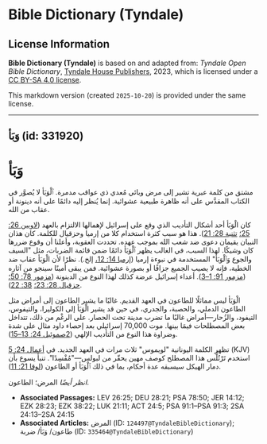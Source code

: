 # Bible Dictionary (Tyndale)

## License Information

**Bible Dictionary (Tyndale)** is based on and adapted from: _Tyndale Open Bible Dictionary_, [Tyndale House Publishers](https://tyndaleopenresources.com/), 2023, which is licensed under a [CC BY-SA 4.0 license](https://creativecommons.org/licenses/by-sa/4.0/legalcode.en).

This markdown version (created `2025-10-20`) is provided under the same license.



--------------------------------

## وَبَأ (id: 331920)

وَبَأ
=====

مشتق من كلمة عبرية تشير إلى مرض وبائي مُعدي ذي عواقب مدمرة. ٱلْوَبَأ لا يُصوَّر في الكتاب المقدَّس على أنه ظاهرة طبيعية عشوائية. إنما يُنظر إليه دائمًا على أنه دينونة أو عقاب من الله.

كان الْوَبَأ أحد أشكال التأديب الذي وقع على إسرائيل لإهمالها الالتزام بالعهد ([لاويين 26: 25؛](https://ref.ly/Lev26:25) [تثنية 28: 21](https://ref.ly/Deut28:21)). هذا هو سبب كثرة استخدام كلا من إرميا وحزقيال للكلمة. كان هذان النبيان يقيمان دعوى ضد شعب الله بموجب عهده. تحددت العقوبة، وأعلنا أن وقوع ضررها كان وشيكًا. لهذا السبب، في الغالب يظهر ٱلْوَبَأ دائمًا ضمن قائمة الضربات، مثل "السيف والجوع وَٱلْوَبَأ" المستخدمة في نبوءة إرميا ([إرميا 14: 12،](https://ref.ly/Jer14:12) إلخ.). نظرًا لأن الْوَبَأ عقاب ضد الخطية، فإنه لا يصيب الجميع جزافًا أو بصورة عشوائية. فمن يبقى أمينًا سينجو من آثاره ([مزمور 91: 1–3](https://ref.ly/Ps91:1-Ps91:3)). أعداء إسرائيل عرضة كذلك لهذا النوع من الدينونة ([مزمور 78: 50؛](https://ref.ly/Ps78:50) [حزقيال 28: 23؛](https://ref.ly/Ezek28:23) [38: 22](https://ref.ly/Ezek38:22)).

الْوَبَأ ليس مماثلًا للطاعون في العهد القديم. غالبًا ما يشير الطاعون إلى أمراض مثل الطاعون الدملي، والحصبة، والجدري، في حين قد يشير الْوَبَأ إلى الكوليرا، والتيفوس، التيفود، والزُحار—أمراض غالبًا ما تضرب مدينة تحت الحصار. على الرغْم من ذلك، تتداخل بعض المصطلحات فيمَا بينها. موت 70,000 إسرائيلي بعد إحصاء داود مثال على شدة وضراوة هذا النوع من التأديب الإلهي ([2صموئيل 24: 13–15](https://ref.ly/2Sam24:13-2Sam24:15)).

تظهر الكلمة اليونانية "لويموس" ثلاث مرات في العهد الجديد. في [أعمال 24: 5](https://ref.ly/Acts24:5) (KJV) استخدم تَرْتُلُّس هذا المصطلح كوصف مهين يحقّر من لبولس—"مُفْسِدًا". تنبأ يسوع بأن دمار الهيكل سيسبقه عدة أحكام، بما في ذلك ٱلْوَبَأ أو الطاعون ([لوقا 21: 11](https://ref.ly/Luke21:11)).

*انظر أيضًا* المرض؛ الطاعون.

* **Associated Passages:** LEV 26:25; DEU 28:21; PSA 78:50; JER 14:12; EZK 28:23; EZK 38:22; LUK 21:11; ACT 24:5; PSA 91:1–PSA 91:3; 2SA 24:13–2SA 24:15
* **Associated Articles:** المرض (ID: `124497@TyndaleBibleDictionary`); طاعون/ وَبَأ/ ضربة (ID: `335464@TyndaleBibleDictionary`)

